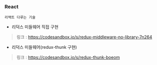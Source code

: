 ### React
`리액트 다루는 기술`
- 리덕스 미들웨어 직접 구현
> 링크 : https://codesandbox.io/s/redux-middleware-no-library-7n264

- 리덕스 미들웨어(redux-thunk 구현)
> 링크 : https://codesandbox.io/s/redux-thunk-boeom
